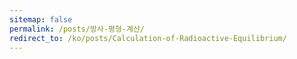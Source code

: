 ```yaml
---
sitemap: false
permalink: /posts/방사-평형-계산/
redirect_to: /ko/posts/Calculation-of-Radioactive-Equilibrium/
---
```

